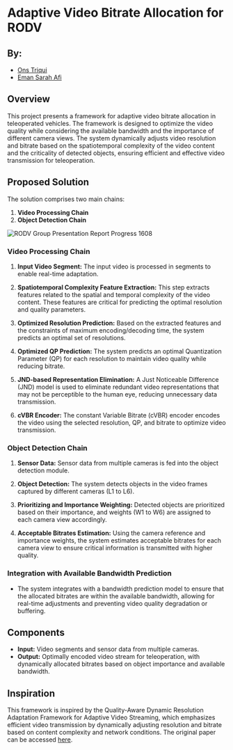 # Adaptive Video Bitrate Allocation for RODV

## By:
- [Ons Triqui](mailto:ons.triqui@gmail.com)
- [Eman Sarah Afi](mailto:emansarahafi@gmail.com)

## Overview

This project presents a framework for adaptive video bitrate allocation in teleoperated vehicles. The framework is designed to optimize the video quality while considering the available bandwidth and the importance of different camera views. The system dynamically adjusts video resolution and bitrate based on the spatiotemporal complexity of the video content and the criticality of detected objects, ensuring efficient and effective video transmission for teleoperation.

## Proposed Solution

The solution comprises two main chains:

1. **Video Processing Chain**
2. **Object Detection Chain**

![RODV Group Presentation Report Progress 1608](https://github.com/user-attachments/assets/9ce65be4-3357-420c-a40d-ec6eba9e4c0e)

### Video Processing Chain

1. **Input Video Segment:** The input video is processed in segments to enable real-time adaptation.

2. **Spatiotemporal Complexity Feature Extraction:** This step extracts features related to the spatial and temporal complexity of the video content. These features are critical for predicting the optimal resolution and quality parameters.

3. **Optimized Resolution Prediction:** Based on the extracted features and the constraints of maximum encoding/decoding time, the system predicts an optimal set of resolutions.

4. **Optimized QP Prediction:** The system predicts an optimal Quantization Parameter (QP) for each resolution to maintain video quality while reducing bitrate.

5. **JND-based Representation Elimination:** A Just Noticeable Difference (JND) model is used to eliminate redundant video representations that may not be perceptible to the human eye, reducing unnecessary data transmission.

6. **cVBR Encoder:** The constant Variable Bitrate (cVBR) encoder encodes the video using the selected resolution, QP, and bitrate to optimize video transmission.

### Object Detection Chain

1. **Sensor Data:** Sensor data from multiple cameras is fed into the object detection module.

2. **Object Detection:** The system detects objects in the video frames captured by different cameras (L1 to L6).

3. **Prioritizing and Importance Weighting:** Detected objects are prioritized based on their importance, and weights (W1 to W6) are assigned to each camera view accordingly.

4. **Acceptable Bitrates Estimation:** Using the camera reference and importance weights, the system estimates acceptable bitrates for each camera view to ensure critical information is transmitted with higher quality.

### Integration with Available Bandwidth Prediction

- The system integrates with a bandwidth prediction model to ensure that the allocated bitrates are within the available bandwidth, allowing for real-time adjustments and preventing video quality degradation or buffering.

## Components

- **Input:** Video segments and sensor data from multiple cameras.
- **Output:** Optimally encoded video stream for teleoperation, with dynamically allocated bitrates based on object importance and available bandwidth.

## Inspiration

This framework is inspired by the Quality-Aware Dynamic Resolution Adaptation Framework for Adaptive Video Streaming, which emphasizes efficient video transmission by dynamically adjusting resolution and bitrate based on content complexity and network conditions. The original paper can be accessed [here](https://doi.org/10.1145/3625468.3652172).
